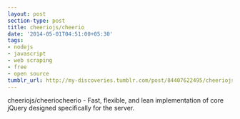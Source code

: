 ```yaml
---
layout: post
section-type: post
title: cheeriojs/cheerio
date: '2014-05-01T04:51:00+05:30'
tags:
- nodejs
- javascript
- web scraping
- free
- open source
tumblr_url: http://my-discoveries.tumblr.com/post/84407622495/cheeriojscheerio
---
```

cheeriojs/cheeriocheerio - Fast, flexible, and lean implementation of core jQuery designed specifically for the server.
